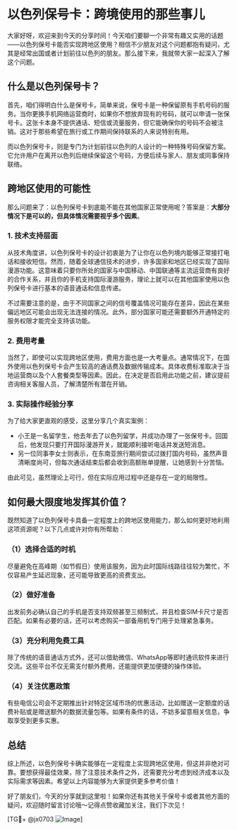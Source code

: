 # 以色列保号卡：跨境使用的那些事儿

大家好呀，欢迎来到今天的分享时间！今天咱们要聊一个非常有趣又实用的话题——以色列保号卡能否实现跨地区使用？相信不少朋友对这个问题都抱有疑问，尤其是经常出国或者计划前往以色列的朋友。那么接下来，我就带大家一起深入了解这个问题。

## 什么是以色列保号卡？

首先，咱们得明白什么是保号卡。简单来说，保号卡是一种保留原有手机号码的服务。当你更换手机网络运营商时，如果你不想放弃现有的号码，就可以申请一张保号卡。这张卡本身不提供通话、短信或流量服务，但它能确保你的号码不会被注销。这对于那些希望在旅行或工作期间保持联系的人来说特别有用。

而以色列保号卡，则是专门为计划前往以色列的人设计的一种特殊号码保留方案。它允许用户在离开以色列后继续保留这个号码，方便后续与家人、朋友或同事保持联络。

## 跨地区使用的可能性

那么问题来了：以色列保号卡到底能不能在其他国家正常使用呢？答案是：**大部分情况下是可以的，但具体情况需要视乎多个因素**。

### 1. 技术支持层面
从技术角度讲，以色列保号卡的设计初衷是为了让你在以色列境内能够正常接打电话和接收短信。然而，随着全球通信技术的进步，许多国家和地区已经实现了国际漫游功能。这意味着只要你所处的国家与中国移动、中国联通等主流运营商有良好的合作关系，并且你的手机支持国际漫游服务，理论上就可以在其他国家使用以色列保号卡进行基本的语音通话和信息传递。

不过需要注意的是，由于不同国家之间的信号覆盖情况可能存在差异，因此在某些偏远地区可能会出现无法连接的情况。此外，部分国家可能还需要额外开通特定的服务权限才能完全支持该功能。

### 2. 费用考量
当然了，即使可以实现跨地区使用，费用方面也是一大考量点。通常情况下，在国外使用以色列保号卡会产生较高的通话费及数据传输成本。具体收费标准取决于当地运营商以及个人套餐类型等因素。因此，在决定是否启用此功能之前，建议提前咨询相关客服人员，了解清楚所有潜在开销。

### 3. 实际操作经验分享
为了给大家更直观的感受，这里分享几个真实案例：
- 小王是一名留学生，他去年去了以色列留学，并成功办理了一张保号卡。回国后，他发现只要打开国际漫游开关，就能顺利接听电话并发送短消息。
- 另一位同事李女士则表示，在东南亚旅行期间尝试过拨打国内号码，虽然声音清晰度尚可，但每次通话结束后都会收到高额账单提醒，让她感到十分苦恼。

由此可见，虽然理论上可行，但在实际应用过程中还是存在一定的局限性。

## 如何最大限度地发挥其价值？

既然知道了以色列保号卡具备一定程度上的跨地区使用能力，那么如何更好地利用这项资源呢？以下几点或许对你有所帮助：

### （1）选择合适的时机
尽量避免在高峰期（如节假日）使用该服务，因为此时国际线路往往较为繁忙，不仅容易产生延迟现象，还可能导致更高的资费支出。

### （2）做好准备
出发前务必确认自己的手机是否支持双频甚至三频制式，并且检查SIM卡尺寸是否匹配。如果有必要的话，还可以考虑购买一部备用机专门用于处理紧急事务。

### （3）充分利用免费工具
除了传统的语音通话方式外，还可以借助微信、WhatsApp等即时通讯软件来进行交流。这些平台不仅无需支付额外费用，还能提供更加便捷的操作体验。

### （4）关注优惠政策
有些电信公司会不定期推出针对特定区域市场的优惠活动，比如赠送一定额度的话费补贴或是赠送额外的数据流量包等。如果有条件的话，不妨多留意相关信息，争取享受到更多实惠。

## 总结

综上所述，以色列保号卡确实能够在一定程度上实现跨地区使用，但这并非绝对可靠。要想获得最佳效果，除了注意技术条件之外，还需要充分考虑到经济成本以及实际需求等因素。希望以上内容能够为大家提供更多参考价值！

好了朋友们，今天的分享就到这里啦！如果你还有其他关于保号卡或者其他方面的疑问，欢迎随时留言讨论哦～记得点赞收藏加关注，我们下次见！

[TG💪+ @jx0703 ![Image](https://github.com/user-attachments/assets/dbca1d08-cadb-493c-b0ec-ad6f7a83f270)]